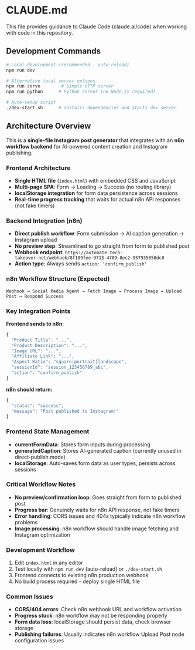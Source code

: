 # CLAUDE.md

This file provides guidance to Claude Code (claude.ai/code) when working with code in this repository.

## Development Commands

```bash
# Local development (recommended - auto-reload)
npm run dev

# Alternative local server options
npm run serve        # Simple HTTP server
npm run python      # Python server (no Node.js required)

# Auto-setup script
./dev-start.sh      # Installs dependencies and starts dev server
```

## Architecture Overview

This is a **single-file Instagram post generator** that integrates with an **n8n workflow backend** for AI-powered content creation and Instagram publishing.

### Frontend Architecture
- **Single HTML file** (`index.html`) with embedded CSS and JavaScript
- **Multi-page SPA**: Form → Loading → Success (no routing library)
- **localStorage integration** for form data persistence across sessions
- **Real-time progress tracking** that waits for actual n8n API responses (not fake timers)

### Backend Integration (n8n)
- **Direct publish workflow**: Form submission → AI caption generation → Instagram upload
- **No preview step**: Streamlined to go straight from form to published post
- **Webhook endpoint**: `https://automate.tech-takeover.net/webhook/8f109fee-9713-4709-8ec2-957935850dc0`
- **Action type**: Always sends `action: 'confirm_publish'`

### n8n Workflow Structure (Expected)
```
Webhook → Social Media Agent → Fetch Image → Process Image → Upload Post → Respond Success
```

### Key Integration Points

**Frontend sends to n8n:**
```javascript
{
  "Product Title": "...",
  "Product Description": "...", 
  "Image URL": "...",
  "Affiliate Link": "...",
  "Aspect Ratio": "square|portrait|landscape",
  "sessionId": "session_123456789_abc",
  "action": "confirm_publish"
}
```

**n8n should return:**
```javascript
{
  "status": "success",
  "message": "Post published to Instagram!"
}
```

### Frontend State Management
- **currentFormData**: Stores form inputs during processing
- **generatedCaption**: Stores AI-generated caption (currently unused in direct-publish mode) 
- **localStorage**: Auto-saves form data as user types, persists across sessions

### Critical Workflow Notes
- **No preview/confirmation loop**: Goes straight from form to published post
- **Progress bar**: Genuinely waits for n8n API response, not fake timers
- **Error handling**: CORS issues and 404s typically indicate n8n workflow problems
- **Image processing**: n8n workflow should handle image fetching and Instagram optimization

### Development Workflow
1. Edit `index.html` in any editor
2. Test locally with `npm run dev` (auto-reload) or `./dev-start.sh`
3. Frontend connects to existing n8n production webhook
4. No build process required - deploy single HTML file

### Common Issues
- **CORS/404 errors**: Check n8n webhook URL and workflow activation
- **Progress stuck**: n8n workflow may not be responding properly
- **Form data loss**: localStorage should persist data, check browser storage
- **Publishing failures**: Usually indicates n8n workflow Upload Post node configuration issues